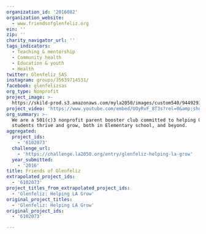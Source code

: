 ```yaml
---
organization_id: '2016082'
organization_website:
  - www.friendsofglenfeliz.org
ein: ''
zip: ''
charity_navigator_url: ''
tags_indicators:
  - Teaching & mentorship
  - Community health
  - Education & youth
  - Health
twitter: Glenfeliz_SAS
instagram: groups/35639714531/
facebook: glenfelizsas
org_type: Nonprofit
project_image: >-
  https://skild-prod.s3.amazonaws.com/myla2050/images/custom540/9449291893741-team90.jpg
project_video: 'https://www.youtube.com/embed/UOyRvF_8T3s?rel=0&amp;showinfo=0'
org_summary: >-
  We are a 501(c)3 nonprofit parent booster club committed to helping Glenfeliz
  students thrive and grow, both in Elementary school, and beyond.
aggregated:
  project_ids:
    - '6102073'
  challenge_url:
    - 'https://challenge.la2050.org/entry/glenfeliz-helping-la-grow'
  year_submitted:
    - '2016'
title: Friends of Glenfeliz
extrapolated_project_ids:
  - '6102073'
project_titles_from_extrapolated_project_ids:
  - 'Glenfeliz: Helping LA Grow'
original_project_titles:
  - 'Glenfeliz: Helping LA Grow'
original_project_ids:
  - '6102073'

---
```

